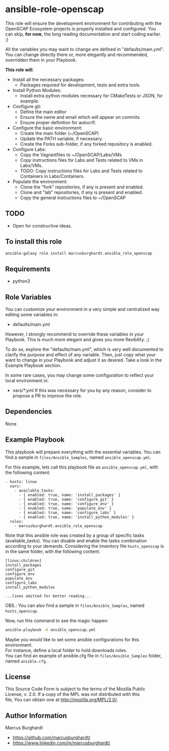 ansible-role-openscap
=========

This role will ensure the development environment for contributing with the OpenSCAP Ecosystem projects is properly installed and configured.
You can skip, **for now**, the long reading documentation and start coding earlier. ;)
  
All the variables you may want to change are defined in "defaults/main.yml".
You can change directly there or, more elegantly and recommended, overridden them in your Playbook.

**This role will**:
- Install all the necessary packages:
    - Packages required for development, tests and extra tools.
- Install Python Modules:
    - Install extra python modules necessary for CMakeTests or JSON, for example.
- Configure git:
    - Define the main editor
    - Ensure the name and email which will appear on commits
    - Ensure proper definition for autocrlf. 
- Configure the basic environment:
    - Create the main folder (~/OpenSCAP)
    - Update the PATH variable, if necessary.
    - Create the Forks sub-folder, if any forked repository is enabled.
- Configure Labs:
    - Copy the Vagrantfiles to ~/OpenSCAP/Labs/VMs
    - Copy instructions files for Labs and Tests related to VMs in Labs/VMs.
    - TODO: Copy instructions files for Labs and Tests related to Containers in Labs/Containers.
- Populate the environment:
    - Clone the "fork" repositories, if any is present and enabled.
    - Clone and "lab" repositories, if any is present and enabled.
    - Copy the general instructions files to ~/OpenSCAP

TODO
----
- Open for constructive ideas.

To install this role
---------------------
```bash
ansible-galaxy role install marcusburghardt.ansible_role_openscap
```

Requirements
------------

- python3

Role Variables
--------------

You can customize your environment in a very simple and centralized way editing some variables in:
- defaults/main.yml

However, I strongly recommend to override these variables in your Playbook. 
This is much more elegant and gives you more flexibility. ;)

To do so, explore the "defaults/main.yml", which is very well documented to clarify the
purpose and effect of any variable. Then, just copy what your want to change in your Playbook
and adjust it as desired. Take a look in the Example Playbook section.

In some rare cases, you may change some configuration to reflect your local environment in:
- vars/*.yml
If this was necessary for you by any reason, consider to propose a PR to improve the role.


Dependencies
------------

None

Example Playbook
----------------

This playbook will prepare everything with the essential variables.
You can find a sample in `files/Ansible_Samples`, named `ansible_openscap.yml`.

For this example, lets call this playbook file as `ansible_openscap.yml`, with the following content:

```
- hosts: linux
  vars:
    - available_tasks:
      - { enabled: true, name: 'install_packages' }
      - { enabled: true, name: 'configure_git' }
      - { enabled: true, name: 'configure_env' }
      - { enabled: true, name: 'populate_env' }
      - { enabled: true, name: 'configure_labs' }
      - { enabled: true, name: 'install_python_modules' }
  roles:
    - marcusburghardt.ansible_role_openscap
```
Note that this ansible role was created by a group of specific tasks (available_tasks). You can disable and enable the tasks combination according to your demands.
Considering the inventory file `hosts_openscap` is in the same folder, with the following content:
```
[linux:children]
install_packages
configure_git
configure_env
populate_env
configure_labs
install_python_modules

...lines omitted for better reading...
``` 
OBS.: You can also find a sample in `files/Ansible_Samples`, named `hosts_openscap`.

Now, run this command to see the magic happen:
```bash
ansible-playbook -K ansible_openscap.yml 
```

Maybe you would like to set some ansible configurations for this environment.  
For instance, define a local folder to hold downloads roles.  
You can find an example of ansible.cfg file in `files/Ansible_Samples` folder, named `ansible.cfg`.

License
-------

This Source Code Form is subject to the terms of the Mozilla Public  
License, v. 2.0. If a copy of the MPL was not distributed with this  
file, You can obtain one at http://mozilla.org/MPL/2.0/.

Author Information
------------------

Marcus Burghardt
- https://github.com/marcusburghardt/
- https://www.linkedin.com/in/marcusburghardt/
